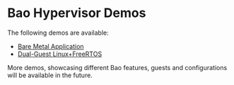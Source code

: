# Bao Hypervisor Demos

The following demos are available:

* [Bare Metal Application](../demos/baremetal/README.md)
* [Dual-Guest Linux+FreeRTOS](../demos/linux+freertos/README.md)

More demos, showcasing different Bao features, guests and configurations will
 be available in the future.
